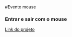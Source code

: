 #Evento mouse
### Entrar e sair com o mouse
<a href="https://eventos-clique.netlify.app/" target="_blank">Link do projeto</a>

